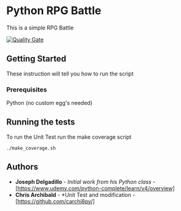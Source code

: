 # Python RPG Battle

This is a simple RPG Battle

[![Quality Gate](https://onarcloud.io/api/badges/gate?key=carchi8py%3ApythonBattle)](https://sonarcloud.io/dashboard?id=carchi8py%3ApythonBattle)

## Getting Started

These instruction will tell you how to run the script

### Prerequisites

Python (no custom egg's needed)

## Running the tests

To run the Unit Test run the make coverage script

```
./make_coverage.sh
```

## Authors

* **Joseph Delgadillo** - *Initial work from his Python class* - [https://www.udemy.com/python-complete/learn/v4/overview]
* **Chris Archibald** - *Unit Test and modification - [https://github.com/carchi8py/]


